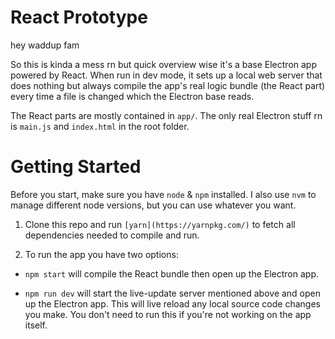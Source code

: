 # React Prototype
hey waddup fam

So this is kinda a mess rn but quick overview wise it's a base Electron app powered by React. When run in dev mode, it sets up a local web server that does nothing but always compile the app's real logic bundle (the React part) every time a file is changed which the Electron base reads.

The React parts are mostly contained in `app/`. The only real Electron stuff rn is `main.js` and `index.html` in the root folder.

# Getting Started

Before you start, make sure you have `node` & `npm` installed. I also use `nvm` to manage different node versions, but you can use whatever you want.

1) Clone this repo and run `[yarn](https://yarnpkg.com/)` to fetch all dependencies needed to compile and run.

2) To run the app you have two options:

  - `npm start` will compile the React bundle then open up the Electron app.

  - `npm run dev` will start the live-update server mentioned above and open up the Electron app. This will live reload any local source code changes you make. You don't need to run this if you're not working on the app itself.
